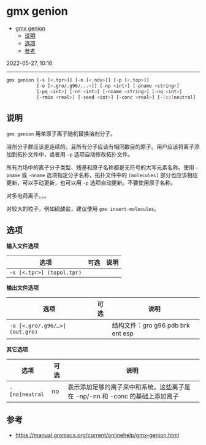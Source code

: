 # gmx genion

- [gmx genion](#gmx-genion)
  - [说明](#说明)
  - [选项](#选项)
  - [参考](#参考)

2022-05-27, 10:16
***

```sh
gmx genion [-s [<.tpr>]] [-n [<.ndx>]] [-p [<.top>]]
           [-o [<.gro/.g96/...>]] [-np <int>] [-pname <string>]
           [-pq <int>] [-nn <int>] [-nname <string>] [-nq <int>]
           [-rmin <real>] [-seed <int>] [-conc <real>] [-[no]neutral]
```

## 说明

`gmx genion` 用单原子离子随机替换溶剂分子。

溶剂分子群应该是连续的，且所有分子应该有相同数目的原子。用户应该将离子添加到拓扑文件中，或者用 `-p` 选项自动修改拓扑文件。

所有力场中的离子分子类型、残基和原子名称都是无符号的大写元素名称。使用 `-pname` 或 `-nname` 选项指定分子名称，拓扑文件中的 `[molecules]` 部分也应该相应更新，可以手动更新，也可以用 `-p` 选项自动更新。不要使用原子名称。

对多电荷离子。。。

对较大的粒子，例如硫酸盐，建议使用 `gmx insert-molecules`。

## 选项

**输入文件选项**

|选项|可选|说明|
|---|---|---|
|`-s [<.tpr>] (topol.tpr)`|

**输出文件选项**

|选项|可选|说明|
|---|---|---|
|`-o [<.gro/.g96/…>] (out.gro)`||结构文件：gro g96 pdb brk ent esp|

**其它选项**

|选项|可选|说明|
|---|---|---|
|`-[no]neutral`|no|表示添加足够的离子来中和系统，这些离子是在 -np/-nn 和 -conc 的基础上添加离子|

## 参考

- https://manual.gromacs.org/current/onlinehelp/gmx-genion.html
